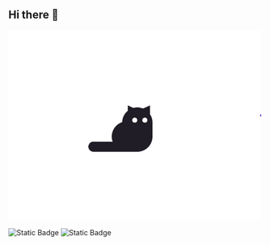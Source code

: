 ## Hi there 👋


<img src="https://github.com/KatKabaev/KatKabaev/blob/main/e5e830f89f8.gif" width="500">

![Static Badge](https://img.shields.io/badge/py-python-blue?style=plastic&logo=Python)
![Static Badge](https://img.shields.io/badge/-jupyter-black?style=plastic&logo=jupyter)
